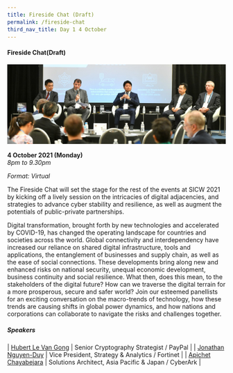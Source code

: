 ```yaml
---
title: Fireside Chat (Draft)
permalink: /fireside-chat
third_nav_title: Day 1 4 October
---
```

#### **Fireside Chat(Draft)**
![Alt text for image on Isomer site](/images/EventBanner_IoT.jpg)

**4 October 2021 (Monday)**  
*8pm to 9.30pm*

*Format: Virtual*

The Fireside Chat will set the stage for the rest of the events at SICW 2021 by kicking off a lively session on the intricacies of digital adjacencies, and strategies to advance cyber stability and resilience, as well as augment the potentials of public-private partnerships.

Digital transformation, brought forth by new technologies and accelerated by COVID-19, has changed the operating landscape for countries and societies across the world. Global connectivity and interdependency have increased our reliance on shared digital infrastructure, tools and applications, the entanglement of businesses and supply chain, as well as the ease of social connections. These developments bring along new and enhanced risks on national security, unequal economic development, business continuity and social resilience. What then, does this mean, to the stakeholders of the digital future? How can we traverse the digital terrain for a more prosperous, secure and safer world? Join our esteemed panellists for an exciting conversation on the macro-trends of technology, how these trends are causing shifts in global power dynamics, and how nations and corporations can collaborate to navigate the risks and challenges together.

##### **Speakers**

| [Hubert Le Van Gong](/david-koh)     | Senior Cryptography Strategist / PayPal     |
| [Jonathan Nguyen-Duy](/david-koh)     | Vice President, Strategy & Analytics / Fortinet     |
| [Apichet Chayabejara](/david-koh)     | Solutions Architect, Asia Pacific & Japan / CyberArk     |